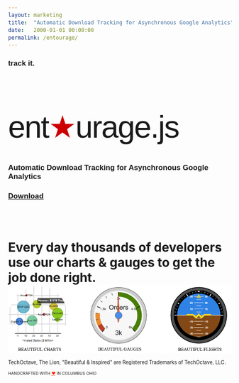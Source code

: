 ```yaml
---
layout: marketing
title:  "Automatic Download Tracking for Asynchronous Google Analytics"
date:   2000-01-01 00:00:00
permalink: /entourage/
---
```


<h4 style="font-family: Arial; font-size: 120%;">track it.</h4>

<h1 style="font-family: Arial; font-size: 500%; letter-spacing: -2px; font-weight: 500; line-height: 1em;">ent<span style="color: #CC0000;">★</span>urage.js</h1>

<h4 style="font-family: Arial; font-size: 120%;">Automatic Download Tracking for Asynchronous Google Analytics</h4>

<h3 class="buy"><a href="https://github.com/techoctave/entourage/archive/master.zip">Download</a></h3>

<br><br>


<h1 class="page-title" itemprop="name headline">Every day thousands of developers use our charts & gauges to get the job done right.</h1>

<img src="/images/blog-header.png" usemap="#map" style="margin-top: -20px;" />

<map name="map">
  <area shape="rect" coords="4, 4, 247, 276" href="/charts/" alt="JavaScript Charts" target="_blank"/>
  <area shape="rect" coords="317, 3, 582, 277" href="/gauges/" alt="JavaScript Gauges" target="_blank"/>
  <area shape="rect" coords="652, 4, 906, 277" href="/simulation/" alt="JavaScript Flight Gauges" target="_blank"/>  
</map>


<footer>
    <p style="font-size: 80%;">TechOctave, The Lion, "Beautiful & Inspired" are Registered Trademarks of TechOctave, LLC.</p>
    <p style="font-size: 65%;">HANDCRAFTED WITH <abbr style="color: #FF2400; font-variant: none" title="love">❤</abbr> IN COLUMBUS OHIO</p>
</footer>

